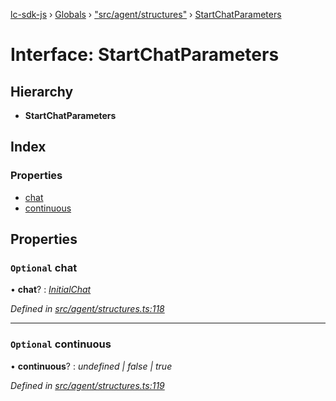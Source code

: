 [lc-sdk-js](../README.md) › [Globals](../globals.md) › ["src/agent/structures"](../modules/_src_agent_structures_.md) › [StartChatParameters](_src_agent_structures_.startchatparameters.md)

# Interface: StartChatParameters

## Hierarchy

* **StartChatParameters**

## Index

### Properties

* [chat](_src_agent_structures_.startchatparameters.md#optional-chat)
* [continuous](_src_agent_structures_.startchatparameters.md#optional-continuous)

## Properties

### `Optional` chat

• **chat**? : *[InitialChat](_src_objects_index_.initialchat.md)*

*Defined in [src/agent/structures.ts:118](https://github.com/livechat/lc-sdk-js/blob/5281c0a/src/agent/structures.ts#L118)*

___

### `Optional` continuous

• **continuous**? : *undefined | false | true*

*Defined in [src/agent/structures.ts:119](https://github.com/livechat/lc-sdk-js/blob/5281c0a/src/agent/structures.ts#L119)*
